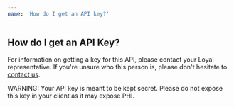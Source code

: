 ```yaml
---
name: 'How do I get an API key?'
---
```


## How do I get an API Key?

For information on getting a key for this API, please contact your Loyal representative. If you're unsure who this person is, please don't hesitate to [contact us](https://www.loyalhealth.com/contact).

<p class="danger">
  WARNING: Your API key is meant to be kept secret. Please do not expose this key in your client as it may expose PHI.
</p>
